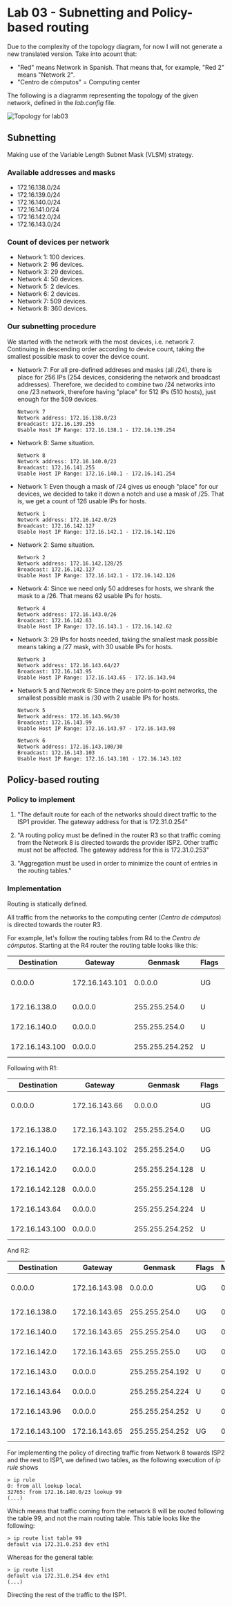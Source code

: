# Lab 03 - Subnetting and Policy-based routing

Due to the complexity of the topology diagram, for now I will not generate a new translated version. Take into acount that:
- "Red" means Network in Spanish. That means that, for example, "Red 2" means "Network 2".
- "Centro de cómputos" = Computing center

The following is a diagramm representing the topology of the given network, defined in the *lab.config* file.

![Topology for lab03](/readme_img/lab03_topology.png)

## Subnetting

Making use of the Variable Length Subnet Mask (VLSM) strategy.

### Available addresses and masks

- 172.16.138.0/24
- 172.16.139.0/24
- 172.16.140.0/24
- 172.16.141.0/24
- 172.16.142.0/24
- 172.16.143.0/24

### Count of devices per network

- Network 1: 100 devices.
- Network 2: 96 devices.
- Network 3: 29 devices.
- Network 4: 50 devices.
- Network 5: 2 devices.
- Network 6: 2 devices.
- Network 7: 509 devices.
- Network 8: 360 devices.

### Our subnetting procedure

We started with the network with the most devices, i.e. network 7. Continuing in descending order according to device count, taking the smallest possible mask to cover the device count.

- Network 7: For all pre-defined addreses and masks (all /24), there is place for 256 IPs (254 devices, considering the network and broadcast addresses). Therefore, we decided to combine two /24 networks into one /23 network, therefore having "place" for 512 IPs (510 hosts), just enough for the 509 devices.

    ```
    Network 7
    Network address: 172.16.138.0/23
    Broadcast: 172.16.139.255
    Usable Host IP Range: 172.16.138.1 - 172.16.139.254
    ```

- Network 8: Same situation. 
  
    ```
    Network 8
    Network address: 172.16.140.0/23
    Broadcast: 172.16.141.255
    Usable Host IP Range: 172.16.140.1 - 172.16.141.254
    ```

- Network 1: Even though a mask of /24 gives us enough "place" for our devices, we decided to take it down a notch and use a mask of /25. That is, we get a count of 126 usable IPs for hosts.

    ```
    Network 1
    Network address: 172.16.142.0/25
    Broadcast: 172.16.142.127
    Usable Host IP Range: 172.16.142.1 - 172.16.142.126
    ```

- Network 2: Same situation.

    ```
    Network 2
    Network address: 172.16.142.128/25
    Broadcast: 172.16.142.127
    Usable Host IP Range: 172.16.142.1 - 172.16.142.126
    ```

- Network 4: Since we need only 50 addreses for hosts, we shrank the mask to a /26. That means 62 usable IPs for hosts.

    ```
    Network 4
    Network address: 172.16.143.0/26
    Broadcast: 172.16.142.63
    Usable Host IP Range: 172.16.143.1 - 172.16.142.62
    ```

- Network 3: 29 IPs for hosts needed, taking the smallest mask possible means taking a /27 mask, with 30 usable IPs for hosts.

    ```
    Network 3
    Network address: 172.16.143.64/27
    Broadcast: 172.16.143.95
    Usable Host IP Range: 172.16.143.65 - 172.16.143.94
    ```

- Network 5 and Network 6: Since they are point-to-point networks, the smallest possible mask is /30 with 2 usable IPs for hosts.

    ```
    Network 5
    Network address: 172.16.143.96/30
    Broadcast: 172.16.143.99
    Usable Host IP Range: 172.16.143.97 - 172.16.143.98
    ```

    ```
    Network 6
    Network address: 172.16.143.100/30
    Broadcast: 172.16.143.103
    Usable Host IP Range: 172.16.143.101 - 172.16.143.102
    ```

## Policy-based routing

### Policy to implement

1. "The default route for each of the networks should direct traffic to the ISP1 provider. The gateway address for that is 172.31.0.254"

2. "A routing policy must be defined in the router R3 so that traffic coming from the Network 8 is directed towards the provider ISP2. Other traffic must not be affected. The gateway address for this is 172.31.0.253"

3. "Aggregation must be used in order to minimize the count of entries in the routing tables."

### Implementation

Routing is statically defined.

All traffic from the networks to the computing center (*Centro de cómputos*) is directed towards the router R3.

For example, let's follow the routing tables from R4 to the *Centro de cómputos*. Starting at the R4 router the routing table looks like this:

| Destination | Gateway | Genmask | Flags | Metric | Ref | Use | Iface | //Comment |
| ---- | ---- | ---- | ---- | ---- | ---- | ---- | ---- | ---- |
| 0.0.0.0 | 172.16.143.101 | 0.0.0.0 | UG | 0 | 0 | 0 | eth2 | default-gateway to R1 |
| 172.16.138.0 | 0.0.0.0 | 255.255.254.0 | U | 0 | 0 | 0 | eth0 | to network 7 |
| 172.16.140.0 | 0.0.0.0 | 255.255.254.0 | U | 0 | 0 | 0 | eth1 | to network 8 |
| 172.16.143.100 | 0.0.0.0 | 255.255.254.252 | U | 0 | 0 | 0 | eth2 | to network 6 |

Following with R1:

| Destination | Gateway | Genmask | Flags | Metric | Ref | Use | Iface | //Comment |
| ---- | ---- | ---- | ---- | ---- | ---- | ---- | ---- | ---- |
| 0.0.0.0 | 172.16.143.66 | 0.0.0.0 | UG | 0 | 0 | 0 | eth2 | default-gateway to R2 |
| 172.16.138.0 | 172.16.143.102 | 255.255.254.0 | UG | 0 | 0 | 0 | eth3 | to network 7 via R4 |
| 172.16.140.0 | 172.16.143.102 | 255.255.254.0 | UG | 0 | 0 | 0 | eth3 | to network 8 via R4|
| 172.16.142.0 | 0.0.0.0 | 255.255.254.128 | U | 0 | 0 | 0 | eth0 | to network 1 |
| 172.16.142.128 | 0.0.0.0 | 255.255.254.128 | U | 0 | 0 | 0 | eth1 | to network 2 |
| 172.16.143.64 | 0.0.0.0 | 255.255.254.224 | U | 0 | 0 | 0 | eth2 | to network 3 |
| 172.16.143.100 | 0.0.0.0 | 255.255.254.252 | U | 0 | 0 | 0 | eth3 | to network 6 |

And R2:

| Destination | Gateway | Genmask | Flags | Metric | Ref | Use | Iface | //Comment |
| ---- | ---- | ---- | ---- | ---- | ---- | ---- | ---- | ---- |
| 0.0.0.0 | 172.16.143.98 | 0.0.0.0 | UG | 0 | 0 | 0 | eth2 | default-gateway to R3 |
| 172.16.138.0 | 172.16.143.65 | 255.255.254.0 | UG | 0 | 0 | 0 | eth1 | to network 7 via R1 |
| 172.16.140.0 | 172.16.143.65 | 255.255.254.0 | UG | 0 | 0 | 0 | eth1 | to network 8 via R1 |
| 172.16.142.0 | 172.16.143.65 | 255.255.255.0 | UG | 0 | 0 | 0 | eth1 | to network 1 via R1 |
| 172.16.143.0 | 0.0.0.0 | 255.255.254.192 | U | 0 | 0 | 0 | eth0 | to network 4 |
| 172.16.143.64 | 0.0.0.0 | 255.255.254.224 | U | 0 | 0 | 0 | eth1 | to network 3 |
| 172.16.143.96 | 0.0.0.0 | 255.255.254.252 | U | 0 | 0 | 0 | eth2 | to network 5 |
| 172.16.143.100 | 172.16.143.65 | 255.255.254.252 | UG | 0 | 0 | 0 | eth1 | to network 6 via R1 |

For implementing the policy of directing traffic from Network 8 towards ISP2 and the rest to ISP1, we defined two tables, as the following execution of *ip rule* shows

```
> ip rule
0: from all lookup local
32765: from 172.16.140.0/23 lookup 99
(...)
```

Which means that traffic coming from the network 8 will be routed following the table 99, and not the main routing table. This table looks like the following:

```
> ip route list table 99
default via 172.31.0.253 dev eth1
```

Whereas for the general table:

```
> ip route list
default via 172.31.0.254 dev eth1
(...)
```

Directing the rest of the traffic to the ISP1.